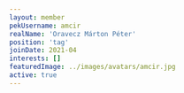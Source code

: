 ```yaml
---
layout: member
pekUsername: amcir
realName: 'Oravecz Márton Péter'
position: 'tag'
joinDate: 2021-04
interests: []
featuredImage: ../images/avatars/amcir.jpg
active: true
---
```

